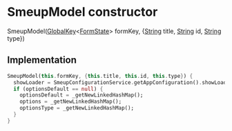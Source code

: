 


# SmeupModel constructor







SmeupModel([GlobalKey](https://api.flutter.dev/flutter/widgets/GlobalKey-class.html)&lt;[FormState](https://api.flutter.dev/flutter/widgets/FormState-class.html)> formKey, {[String](https://api.flutter.dev/flutter/dart-core/String-class.html) title, [String](https://api.flutter.dev/flutter/dart-core/String-class.html) id, [String](https://api.flutter.dev/flutter/dart-core/String-class.html) type})





## Implementation

```dart
SmeupModel(this.formKey, {this.title, this.id, this.type}) {
  showLoader = SmeupConfigurationService.getAppConfiguration().showLoader;
  if (optionsDefault == null) {
    optionsDefault = _getNewLinkedHashMap();
    options = _getNewLinkedHashMap();
    optionsType = _getNewLinkedHashMap();
  }
}
```







